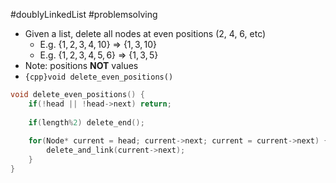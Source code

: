 #doublyLinkedList #problemsolving 

- Given a list, delete all nodes at even positions (2, 4, 6, etc)
	- E.g. $\{1, 2, 3, 4, 10\}$ ⇒ $\{1, 3, 10\}$
	- E.g. $\{1, 2, 3, 4, 5, 6\}$ ⇒ $\{1, 3, 5\}$
- Note: positions **NOT** values
- `{cpp}void delete_even_positions()`

```cpp title:solution folded:true
void delete_even_positions() {
    if(!head || !head->next) return;
    
    if(length%2) delete_end();
    
    for(Node* current = head; current->next; current = current->next) {
        delete_and_link(current->next);
    }
}
```